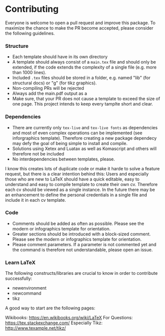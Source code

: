 # Contributing

Everyone is welcome to open a pull request and improve this package. To maximize the chance to make the PR become accepted, please consider the following guidelines.

### Structure

* Each template should have in its own directory
* A template should always consist of a `main.tex` file and should only be extended, if the code extends the complexity of a single file (e.g. more than 1000 lines).
* Included `.tex` files should be stored in a folder, e.g. named "lib" (for structural docs) or "g" (for tikz graphics).
* Non-compiling PRs will be rejected
* Always add the main.pdf output as a
* Make sure, that your PR does not cause a template to exceed the size of one page. This project intends to keep every tamplte short and clear.

### Dependencies

* There are currently only `tex-live` and `tex-live fonts` as dependencies and most of even complex operations can be implemented (see inforgraphics template). Therefore creating a new package dependecy may defy the goal of being simple to install and compile.
* Solutions using Xetex and Luatax as well as Komascript and others will therefore not be included
* No interdependencies between templates, please. 

I know this creates lots of duplicate code or make it harde to solve a feature request,  but there is a clear intention behind this: Users and especially those who are new to LaTeX should have a quick editable, easy to understand and easy to compile template to create their own cv. Therefore each cv should be viewed as a single instance. In the future there may be an enhancement to define the personal credentials in a single file and include it in each cv template.


### Code

* Comments should be added as often as possible. Please see the modern or infographics template for orientation.
* Greater sections should be introduced with a block-sized comment. Please see the modern or infographics template for orientation.
* Please comment parameters. If a parameter is not commented yet and the command is therefore not understandable, please open an issue.


### Learn LaTeX

The following constructs/libraries are crucial to know in order to contribute successfully:

* newenvironment
* newcommand
* tikz


A good way to start are the following pages:

Wikibooks: https://en.wikibooks.org/wiki/LaTeX
For Questions: https://tex.stackexchange.com/
Especially Tikz: http://www.texample.net/tikz/